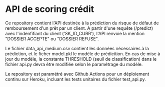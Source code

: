 # API de scoring crédit

Ce repository contient l'API destinée à la prédiction du risque de défaut de remboursement d'un prêt par un client.
A partir d'une requête (/predict) avec l'indenfifiant du client ('SK_ID_CURR'), l'API renvoie la mention "DOSSIER ACCEPTE" ou "DOSSIER REFUSE".

Le fichier data_api_medium.csv contient les données nécessaires à la prédiction, et le ficher model.pkl le modèle de prédicition.
En cas de mise à jour du modèle, la constante THRESHOLD (seuil de classification) dans le fichier api.py devra être modifiée selon le paramétrage du modèle. 

Le repository est paramétré avec Github Actions pour un déploiement continu sur Heroku, incluant les tests unitaires du fichier test_api.py.